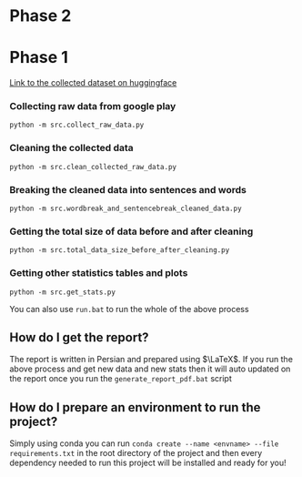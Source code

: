 # Phase 2

# Phase 1
[Link to the collected dataset on huggingface](https://huggingface.co/datasets/Amiri/Google-Play-Reviews-for-Sentiment-Analysis/tree/main)

### Collecting raw data from google play
```
python -m src.collect_raw_data.py
```

### Cleaning the collected data
```
python -m src.clean_collected_raw_data.py
```

### Breaking the cleaned data into sentences and words
```
python -m src.wordbreak_and_sentencebreak_cleaned_data.py
```

### Getting the total size of data before and after cleaning
```
python -m src.total_data_size_before_after_cleaning.py
```

### Getting other statistics tables and plots
```
python -m src.get_stats.py
```

You can also use `run.bat` to run the whole of the above process

## How do I get the report?
The report is written in Persian and prepared using $\LaTeX$. If you run the above process and get new data and new stats then it will auto updated on the report once you run the `generate_report_pdf.bat` script

## How do I prepare an environment to run the project?
Simply using conda you can run `conda create --name <envname> --file requirements.txt` in the root directory of the project and then every dependency needed to run this project will be installed and ready for you!
